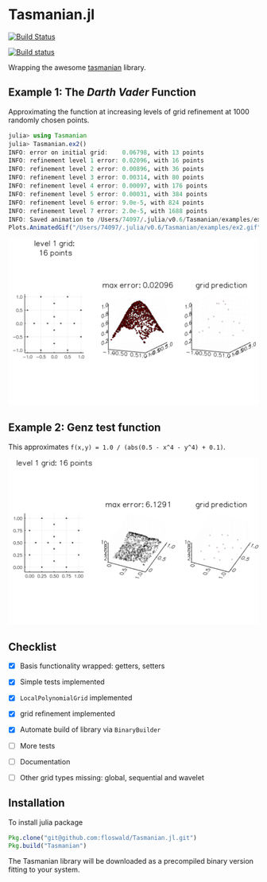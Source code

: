 # Tasmanian.jl 

[![Build Status](https://travis-ci.com/floswald/Tasmanian.jl.svg?branch=master)](https://travis-ci.com/floswald/Tasmanian.jl)

[![Build status](https://ci.appveyor.com/api/projects/status/di1gkhjhn49ghbge?svg=true)](https://ci.appveyor.com/project/floswald/tasmanian-jl)


Wrapping the awesome [tasmanian](https://github.com/ORNL/Tasmanian) library.


## Example 1: The *Darth Vader* Function

Approximating the function at increasing levels of grid refinement at 1000 randomly chosen points.


```julia
julia> using Tasmanian
julia> Tasmanian.ex2()
INFO: error on initial grid:    0.06798, with 13 points
INFO: refinement level 1 error: 0.02096, with 16 points
INFO: refinement level 2 error: 0.00896, with 36 points
INFO: refinement level 3 error: 0.00314, with 80 points
INFO: refinement level 4 error: 0.00097, with 176 points
INFO: refinement level 5 error: 0.00031, with 384 points
INFO: refinement level 6 error: 9.0e-5, with 824 points
INFO: refinement level 7 error: 2.0e-5, with 1688 points
INFO: Saved animation to /Users/74097/.julia/v0.6/Tasmanian/examples/ex2.gif
Plots.AnimatedGif("/Users/74097/.julia/v0.6/Tasmanian/examples/ex2.gif")
```

![](examples/ex2.gif)

## Example 2: Genz test function

This approximates `f(x,y) = 1.0 / (abs(0.5 - x^4 - y^4) + 0.1)`.


![](examples/ex3.gif)


## Checklist

- [x] Basis functionality wrapped: getters, setters
- [x] Simple tests implemented
- [x] `LocalPolynomialGrid` implemented
- [x] grid refinement implemented
- [x] Automate build of library via `BinaryBuilder`
- [ ] More tests
- [ ] Documentation
- [ ] Other grid types missing: global, sequential and wavelet



## Installation

To install julia package

```julia
Pkg.clone("git@github.com:floswald/Tasmanian.jl.git")
Pkg.build("Tasmanian")
```

The Tasmanian library will be downloaded as a precompiled binary version fitting to your system.

